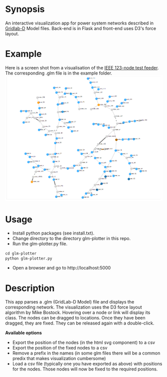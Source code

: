 # Synopsis
An interactive visualization app for power system networks described in [Gridlab-D](http://www.gridlabd.org/) Model files. Back-end is in Flask and front-end uses D3's force layout.

# Example
Here is a screen shot from a visualisation of the [IEEE 123-node test feeder](https://ewh.ieee.org/soc/pes/dsacom/testfeeders/). The corresponding .glm file is in the example folder.
![Alt text](etc/ieee123_example.png?raw=true "IEEE 123 node example")

# Usage
* Install python packages (see install.txt).
* Change directory to the directory glm-plotter in this repo.
* Run the glm-plotter.py file.
```
cd glm-plotter
python glm-plotter.py
```
* Open a browser and go to http://localhost:5000

# Description
This app parses a .glm (GridLab-D Model) file and displays the corresponding network. The visualization uses the D3 force layout algorithm by Mike Bostock.
Hovering over a node or link will display its class. The nodes can be dragged to locations. Once they have been dragged, they are fixed. They can be released again with a double-click.

**Available options**
* Export the position of the nodes (in the html svg component) to a csv
* Export the position of the fixed nodes to a csv
* Remove a prefix in the names (in some glm files there will be a common predix that makes visualization cumbersome)
* Load a csv file (typically one you have exported as above) with positions for the nodes. Those nodes will now be fixed to the required positions.
